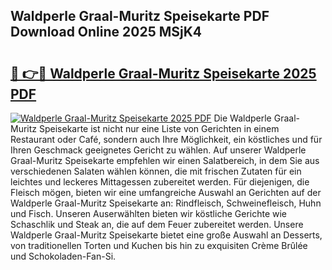 ## Waldperle Graal-Muritz Speisekarte PDF Download Online 2025 MSjK4

# <h2><a href="http://gc8dfrq.nevu.top/?p=Waldperle+Graal-Muritz+Speisekarte">🔗 👉🔴 Waldperle Graal-Muritz Speisekarte 2025 PDF</a></h2>

[![Waldperle Graal-Muritz Speisekarte 2025 PDF](https://i.imgur.com/dBaPXMq.png)](http://gc8dfrq.nevu.top/?p=Waldperle+Graal-Muritz+Speisekarte)
Die Waldperle Graal-Muritz Speisekarte ist nicht nur eine Liste von Gerichten in einem Restaurant oder Café, sondern auch Ihre Möglichkeit, ein köstliches und für Ihren Geschmack geeignetes Gericht zu wählen. Auf unserer Waldperle Graal-Muritz Speisekarte empfehlen wir einen Salatbereich, in dem Sie aus verschiedenen Salaten wählen können, die mit frischen Zutaten für ein leichtes und leckeres Mittagessen zubereitet werden. Für diejenigen, die Fleisch mögen, bieten wir eine umfangreiche Auswahl an Gerichten auf der Waldperle Graal-Muritz Speisekarte an: Rindfleisch, Schweinefleisch, Huhn und Fisch. Unseren Auserwählten bieten wir köstliche Gerichte wie Schaschlik und Steak an, die auf dem Feuer zubereitet werden. Unsere Waldperle Graal-Muritz Speisekarte bietet eine große Auswahl an Desserts, von traditionellen Torten und Kuchen bis hin zu exquisiten Crème Brûlée und Schokoladen-Fan-Si.
